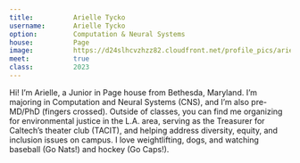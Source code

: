 ```yaml
---
title:          Arielle Tycko
username:       Arielle Tycko
option:         Computation & Neural Systems 
house:          Page
image:          https://d24slhcvzhzz82.cloudfront.net/profile_pics/arielle_tycko.jpg
meet:           true
class:          2023
---
```


Hi! I’m Arielle, a Junior in Page house from Bethesda, Maryland. I’m majoring in Computation and Neural Systems (CNS), and I’m also pre-MD/PhD (fingers crossed). Outside of classes, you can find me organizing for environmental justice in the L.A. area, serving as the Treasurer for Caltech’s theater club (TACIT), and helping address diversity, equity, and inclusion issues on campus. I love weightlifting, dogs, and watching baseball (Go Nats!) and hockey (Go Caps!).
